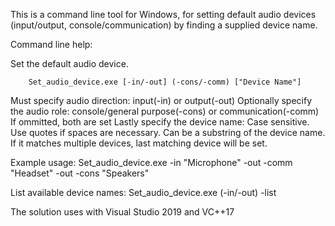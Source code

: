This is a command line tool for Windows, for setting default audio devices (input/output, console/communication) by finding a supplied device name.

Command line help:

Set the default audio device.

        Set_audio_device.exe [-in/-out] (-cons/-comm) ["Device Name"]

Must specify audio direction:
         input(-in) or output(-out)
Optionally specify the audio role:
        console/general purpose(-cons) or communication(-comm)
        If ommitted, both are set
Lastly specify the device name:
        Case sensitive.
        Use quotes if spaces are necessary.
        Can be a substring of the device name.
        If it matches multiple devices, last matching device will be set.

Example usage:
         Set_audio_device.exe -in "Microphone" -out -comm "Headset" -out -cons "Speakers"


List available device names:
        Set_audio_device.exe (-in/-out) -list


The solution uses with Visual Studio 2019 and VC++17